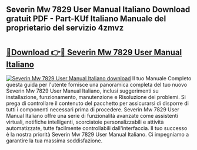 ## Severin Mw 7829 User Manual Italiano Download gratuit PDF - Part-KUf Italiano Manuale del proprietario del servizio 4zmvz

# <h2><a href="http://dfh1lo2.blite.top/?on=Severin+Mw+7829+User+Manual+Italiano">🔗Download 👉🔴 Severin Mw 7829 User Manual Italiano</a></h2>

[![Severin Mw 7829 User Manual Italiano download](https://i.imgur.com/lujVjoI.png)](http://dfh1lo2.blite.top/?on=Severin+Mw+7829+User+Manual+Italiano)
Il tuo Manuale Completo questa guida per l'utente fornisce una panoramica completa del tuo nuovo Severin Mw 7829 User Manual Italiano, inclusi suggerimenti su installazione, funzionamento, manutenzione e Risoluzione dei problemi. Si prega di controllare il contenuto del pacchetto per assicurarsi di disporre di tutti i componenti necessari prima di procedere. Severin Mw 7829 User Manual Italiano offre una serie di funzionalità avanzate come assistenti virtuali, notifiche intelligenti, scorciatoie personalizzabili e attività automatizzate, tutte facilmente controllabili dall'interfaccia. Il tuo successo è la nostra priorità Severin Mw 7829 User Manual Italiano. Ci impegniamo a garantire la tua massima soddisfazione.
